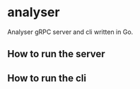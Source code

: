 # analyser
Analyser gRPC server and cli written in Go.

## How to run the server
[//]: # (TODO: Add information on how to build and run the server)

## How to run the cli
[//]: # (TODO: Add information on how to build and run the cli)